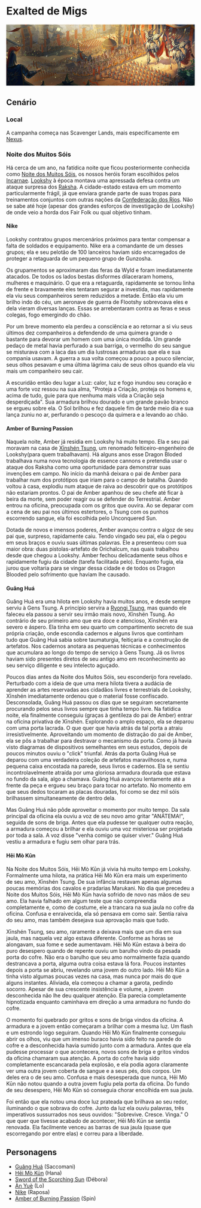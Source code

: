 # Exalted de Migs
![Exalted](./assets/exalted_cover.png)

## Cenário

### Local
A campanha começa nas Scavenger Lands, mais especificamente em [Nexus](./docs/locations/nexus.md).

### Noite dos Muitos Sóis
Há cerca de um ano, na fatídica noite que ficou posteriormente conhecida como [Noite dos Muitos Sóis](./docs/other/night_of_many_suns.md), os nossos heróis foram escolhidos pelos [Incarnae](). [Lookshy]() à época montava uma apressada defesa contra um ataque surpresa dos [Raksha](). A cidade-estado estava em um momento particularmente frágil, já que enviara grande parte de suas tropas para treinamentos conjuntos com outras nações da [Confederação dos Rios](). Não se sabe até hoje (apesar dos grandes esforços de investigação de Lookshy) de onde veio a horda dos Fair Folk ou qual objetivo tinham.

#### Nike
Lookshy contratou grupos mercenários próximos para tentar compensar a falta de soldados e equipamento. Nike era a comandante de um desses grupos; ela e seu pelotão de 100 lanceiros haviam sido encarregados de proteger a retaguarda de um pequeno grupo de Gunzosha.

Os grupamentos se aproximaram das feras da Wyld e foram imediatamente atacados. De todos os lados bestas disformes dilaceraram homens, mulheres e maquinário. O que era a retaguarda, rapidamente se tornou linha de frente e bravamente eles tentaram segurar a investida, mas rapidamente ela viu seus companheiros serem reduzidos a metade. Então ela viu um brilho indo do céu, um aeronave de guerra de Flootshy sobrevoava eles e dela vieram diversas lanças. Essas se arrebentaram contra as feras e seus colegas, fogo emergindo do chão.

Por um breve momento ela perdeu a consciência e ao retornar a si viu seus últimos dez companheiros a defendendo de uma quimera grande o bastante para devorar um homem com uma única mordida. Um grande pedaço de metal havia perfurado a sua barriga, o vermelho do seu sangue se misturava com a laca das um dia lustrosas armaduras que ela e sua compania usavam. A guerra a sua volta começou a pouco a pouco silenciar, seus olhos pesavam e uma última lágrima caiu de seus olhos quando ela viu mais um companheiro seu cair.

A escuridão então deu lugar a Luz: calor, luz e fogo inundou seu coração e uma forte voz ressou na sua alma, "Proteja a Criação, proteja os homens e, acima de tudo, guie para que nenhuma mais vida a Criação seja desperdiçada". Sua armadura brilhou dourado e um grande pavão branco se ergueu sobre ela. O Sol brilhou e fez daquele fim de tarde meio dia e sua lança zuniu no ar, perfurando o pescoço da quimera e a levando ao chão.

#### Amber of Burning Passion
Naquela noite, Amber já residia em Lookshy há muito tempo. Ela e seu pai moravam na casa de [Xīnshén Tsung](./docs/npcs/xinshen_tsung.md), um renomado feiticeiro-engenheiro de Lookshy(para quem trabalhavam). Há alguns anos esse Dragon Bloded trabalhava numa nova tecnologia de essence cannons e pretendia usar o ataque dos Raksha como uma oportunidade para demonstrar suas invenções em campo. No início da manhã deixara o pai de Amber para trabalhar num dos protótipos que iriam para o campo de batalha. Quando voltou à casa, explodiu num ataque de raiva ao descobrir que os protótipos não estariam prontos. O pai de Amber apanhou de seu chefe até ficar à beira da morte, sem poder reagir ou se defender do Terrestrial. Amber entrou na oficina, preocupada com os gritos que ouvira. Ao se deparar com a cena de seu pai nos últimos estertores, o Tsung com os punhos escorrendo sangue, ela foi escolhida pelo Unconquered Sun.

Dotada de novos e imensos poderes, Amber avançou contra o algoz de seu pai que, surpreso, rapidamente caiu. Tendo vingado seu pai, ela o pegou em seus braços e ouviu suas últimas palavras. Ele a presenteou com sua maior obra: duas pistolas-artefato de Orichalcum, nas quais trabalhou desde que chegou a Lookshy. Amber fechou delicadamente seus olhos e rapidamente fugiu da cidade (tarefa facilitada pelo). Enquanto fugia, ela jurou que voltaria para se vingar dessa cidade e de todos os Dragon Blooded pelo sofrimento que haviam lhe causado.

#### Guâng Huá
Guâng Huá era uma hilota em Lookshy havia muitos anos, e desde sempre serviu à Gens Tsung. A princípio servira a [Ryongi Tsung](./docs/npcs/ryongi_tsung.md), mas quando ele faleceu ela passou a servir seu irmão mais novo, Xīnshén Tsung. Ao contrário de seu primeiro amo que era doce e atencioso, Xīnshén era severo e áspero. Ela tinha em seu quarto um compartimento secreto de sua própria criação, onde escondia cadernos e alguns livros que continham tudo que Guâng Huá sabia sobre taumaturgia, feitiçaria e a construção de artefatos. Nos cadernos anotara as pequenas técnicas e conhecimentos que acumulara ao longo do tempo de serviço à Gens Tsung. Já os livros haviam sido presentes diretos de seu antigo amo em reconhecimento ao seu serviço diligente e seu intelecto aguçado.

Poucos dias antes da Noite dos Muitos Sóis, seu esconderijo fora revelado. Perturbado com a ideia de que uma mera hilota tivera a audácia de aprender as artes reservadas aos cidadãos livres e terrestrials de Lookshy, Xīnshén imediatamente ordenou que o material fosse confiscado. Desconsolada, Guâng Huá passou os dias que se seguiram secretamente procurando pelos seus livros sempre que tinha tempo livre. Na fatídica noite, ela finalmente conseguiu (graças à gentileza do pai de Amber) entrar na oficina privativa de Xīnshén. Explorando o amplo espaço, ela se deparou com uma porta lacrada. O que quer que havia atrás da tal porta a atraiu irresistivelmente. Aproveitando um momento de distração do pai de Amber, ela se pôs a trabalhar para destravar o mecanismo da porta. Como já havia visto diagramas de dispositivos semelhantes em seus estudos, depois de poucos minutos ouviu o "click" triunfal. Atrás da porta Guâng Huá se deparou com uma verdadeira coleção de artefatos maravilhosos e, numa pequena caixa encostada na parede, seus livros e cadernos. Ela se sentiu incontrolavelmente atraída por uma gloriosa armadura dourada que estava no fundo da sala, algo a chamava. Guâng Huá avançou lentamente até a frente da peça e ergueu seu braço para tocar no artefato. No momento em que seus dedos tocaram as placas douradas, foi como se dez mil sóis brilhassem simultaneamente de dentro dela.

Mas Guâng Huá não pôde aproveitar o momento por muito tempo. Da sala principal da oficina ela ouviu a voz de seu novo amo gritar "ANÁTEMA!", seguida de sons de briga. Antes que ela pudesse ter qualquer outra reação, a armadura começou a brilhar e ela ouviu uma voz misteriosa ser projetada por toda a sala. A voz disse "venha comigo se quiser viver." Guâng Huá vestiu a armadura e fugiu sem olhar para trás.

#### Hēi Mò Kūn
Na Noite dos Muitos Sóis, Hēi Mò Kūn já vivia há muito tempo em Lookshy. Formalmente uma hilota, na prática Hēi Mò Kūn era mais um experimento de seu amo, Xīnshén Tsung. De sua infância restavam apenas algumas poucas memórias dos cavalos e pradarias Marukani. No dia que precedeu a Noite dos Muitos Sóis, Hēi Mò Kūn havia sofrido de novo nas mãos de seu amo. Ela havia falhado em algum teste que não compreendia completamente e, como de costume, ele a trancara na sua jaula no cofre da oficina. Confusa e enraivecida, ela só pensava em como sair. Sentia raiva do seu amo, mas também desejava sua aprovação mais que tudo.

Xīnshén Tsung, seu amo, raramente a deixava mais que um dia em sua jaula, mas naquela vez algo estava diferente. Conforme as horas se alongavam, sua fome e sede aumentavam. Hēi Mò Kūn estava à beira do puro desespero quando de repente ouviu um barulho vindo da pesada porta do cofre. Não era o barulho que seu amo normalmente fazia quando destrancava a porta, alguma outra coisa estava lá fora. Poucos instantes depois a porta se abriu, revelando uma jovem do outro lado. Hēi Mò Kūn a tinha visto algumas poucas vezes na casa, mas nunca por mais do que alguns instantes. Aliviada, ela começou a chamar a garota, pedindo socorro. Apesar de sua crescente insistência e volume, a jovem desconhecida não lhe deu qualquer atenção. Ela parecia completamente hipnotizada enquanto caminhava em direção a uma armadura no fundo do cofre.

O momento foi quebrado por gritos e sons de briga vindos da oficina. A armadura e a jovem então começaram a brilhar com a mesma luz. Um flash e um estrondo logo seguiram. Quando Hēi Mò Kūn finalmente conseguiu abrir os olhos, viu que um imenso buraco havia sido feito na parede do cofre e a desconhecida havia sumido junto com a armadura. Antes que ela pudesse processar o que acontecera, novos sons de briga e gritos vindos da oficina chamaram sua atenção. A porta do cofre havia sido completamente escancarada pela explosão, e ela podia agora claramente ver uma outra jovem coberta de sangue e a seus pés, dois corpos. Um deles era o de seu amo. Confusa e mais desesperada que nunca, Hēi Mò Kūn não notou quando a outra jovem fugiu pela porta da oficina. Do fundo de seu desespero, Hēi Mò Kūn só conseguia chorar encolhida em sua jaula.

Foi então que ela notou uma doce luz prateada que brilhava ao seu redor, iluminando o que sobrava do cofre. Junto da luz ela ouviu palavras, três imperativos sussurrados nos seus ouvidos: "Sobrevive. Cresce. Vinga." O que quer que tivesse acabado de acontecer, Hēi Mò Kūn se sentia renovada. Ela facilmente venceu as barras de sua jaula (quase que escorregando por entre elas) e correu para a liberdade.

## Personagens
- [Guâng Huá](./docs/characters/guang_hua.md) (Saccomani)
- [Hēi Mò Kūn](./docs/characters/hei_mo_kun.md) (Hana)
- [Sword of the Scorching Sun](./docs/characters/sword_of_the_scorching_sun.md) (Débora)
- [Àn Yuè](./docs/characters/an_yue.md) (Lo)
- [Nike](./docs/characters/nike.md) (Raposa)
- [Amber of Burning Passion](./docs/characters/amber_of_burning_passion.md) (Spin)